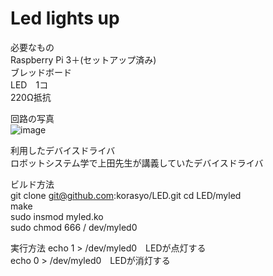 # Led lights up

必要なもの  
Raspberry Pi 3＋(セットアップ済み)  
ブレッドボード  
LED　1コ  
220Ω抵抗  

回路の写真  
![image](https://user-images.githubusercontent.com/95561892/146666376-e8fa31e7-f270-4efa-9d26-30a769610be0.png)  

利用したデバイスドライバ  
ロボットシステム学で上田先生が講義していたデバイスドライバ

ビルド方法  
git clone git@github.com:korasyo/LED.git
cd LED/myled  
make  
sudo insmod myled.ko  
sudo chmod 666 / dev/myled0

実行方法
echo 1 > /dev/myled0　LEDが点灯する  
echo 0 > /dev/myled0　LEDが消灯する  
